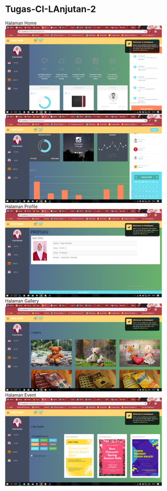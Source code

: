 # Tugas-CI-LAnjutan-2
Halaman Home
![alt text](https://github.com/Firdareynikaa/Tugas-CI-LAnjutan-2/blob/master/h1.PNG?raw=true)
![alt text](https://github.com/Firdareynikaa/Tugas-CI-LAnjutan-2/blob/master/h2.PNG?raw=true)
Halaman Profile
![alt text](https://github.com/Firdareynikaa/Tugas-CI-LAnjutan-2/blob/master/h3.PNG?raw=true)
Halaman Gallery
![alt text](https://github.com/Firdareynikaa/Tugas-CI-LAnjutan-2/blob/master/h4.PNG?raw=true)
Halaman Event
![alt text](https://github.com/Firdareynikaa/Tugas-CI-LAnjutan-2/blob/master/h5.PNG?raw=true)
